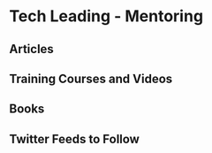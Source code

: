 # Tech Leading - Mentoring

## Articles


## Training Courses and Videos


## Books


## Twitter Feeds to Follow